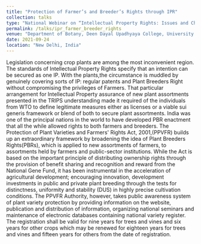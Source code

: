 ```yaml
---
title: "Protection of Farmer’s and Breeder’s Rights through IPR"
collection: talks
type: "National Webinar on “Intellectual Property Rights: Issues and Challenges”"
permalink: /talks/ipr_farmer_breeder_rights
venue: "Department of Botany, Deen Dayal Upadhyaya College, University of Delhi"
date: 2021-09-24
location: "New Delhi, India"
---
```



Legislation concerning crop plants are among the most inconvenient region. The standards of Intellectual Property Rights specify that an intention can be secured as one IP. With the plants,the circumstance is muddled by genuinely covering sorts of IP: regular patents and Plant Breeders Right without compromising the privileges of Farmers. That particular arrangement for Intellectual Property assurance of new plant assortments presented in the TRIPS understanding made it required of the individuals from WTO to define legitimate measures either as licenses or a viable sui generis framework or blend of both to secure plant assortments. India was one of the principal nations in the world to have developed PBR enactment that all the while allowed rights to both farmers and breeders. The Protection of Plant Varieties and Farmers&#39; Rights Act, 2001,(PPVFR) builds up an extraordinary framework by broadening the idea of Plant Breeders Rights(PBRs), which is applied to new assortments of farmers, to assortments held by farmers and public-sector institutions. While the Act is based on the important principle of distributing ownership rights through the provision of benefit sharing and recognition and reward from the National Gene Fund, it has been instrumental in the acceleration of agricultural development; encouraging innovation, development investments in public and private plant breeding through the tests for distinctness, uniformity and stability (DUS) in highly precise cultivation conditions. The PPVFR Authority, however, takes public awareness system of plant variety protection by providing information on the website, publication and distribution of information, organizing national seminars and maintenance of electronic databases containing national variety register. The registration shall be valid for nine years for trees and vines and six years for other crops which may be renewed for eighteen years for trees and vines and fifteen years for others from the date of registration.
